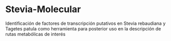 Stevia-Molecular
================

Identificación de factores de transcripción putativos en  Stevia rebaudiana y Tagetes patula como herramienta para posterior uso en la descripción de rutas metabólicas de interés
